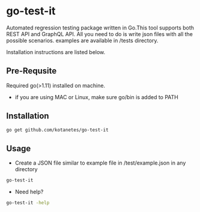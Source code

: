# go-test-it
Automated regression testing package written in Go.This tool supports both REST API and GraphQL API.
All you need to do is write json files with all the possible scenarios. examples are available in
/tests directory.

Installation instructions are listed below.

## Pre-Requsite
  Required go(>1.11) installed on machine.
   * if you are using MAC or Linux, make sure go/bin is added to PATH
 
## Installation
   ```bash
   go get github.com/kotanetes/go-test-it
   ```
## Usage
  * Create a JSON file similar to example file in /test/example.json in any directory
  ```bash
  go-test-it
  ```
  * Need help?
  ```bash
  go-test-it -help
  ```
  
